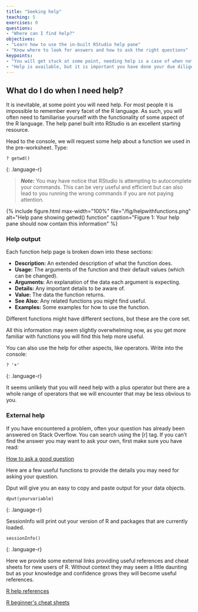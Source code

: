 ```yaml
---
title: "Seeking help"
teaching: 5
exercises: 0
questions:
- "Where can I find help?"
objectives:
- "Learn how to use the in-built RStudio help pane"
- "Know where to look for answers and how to ask the right questions"
keypoints:
- "You will get stuck at some point, needing help is a case of when not if."
- "Help is available, but it is important you have done your due diligence and are asking for help in the correct places and in the correct format."
---
```


## What do I do when I need help?

It is inevitable, at some point you will need help. For most people it is impossible to remember every facet of the R language. As such, you will often need to familiarise yourself with the functionality of some aspect of the R language. The help panel built into RStudio is an excellent starting resource.  

Head to the console, we will request some help about a function we used in the pre-worksheet. Type:

```
? getwd()
```
{: .language-r}

>***Note:*** You may have notice that RStudio is attempting to autocomplete your commands.
> This can be very useful and efficient but can also lead to you running the wrong commands if you are not paying attention.  

{% include figure.html max-width="100%" file="/fig/helpwithfunctions.png" 
alt="Help pane showing getwd() function" caption="Figure 1: Your help pane should now contain this information" %}
  
### Help output

Each function help page is broken down into these sections:  
* **Description:** An extended description of what the function does.
* **Usage:** The arguments of the function and their default values (which can be changed).
* **Arguments:** An explanation of the data each argument is expecting.
* **Details:** Any important details to be aware of.
* **Value:** The data the function returns.
* **See Also:** Any related functions you might find useful.
* **Examples:** Some examples for how to use the function.  

Different functions might have different sections, but these are the core set.  

All this information may seem slightly overwhelming now, as you get more familiar with functions you will find this help more useful.

You can also use the help for other aspects, like operators. Write into the console:

```
? '+'
```
{: .language-r}

It seems unlikely that you will need help with a plus operator but there are a whole range of operators that we will encounter that may be less obvious to you.

### External help

If you have encountered a problem, often your question has already been answered on Stack Overflow. You can search using the [r] tag. If you can’t find the answer you may want to ask your own, first make sure you have read:

[How to ask a good question](https://www.stackoverflow.com/help/how-to-ask)

Here are a few useful functions to provide the details you may need for asking your question.  

Dput will give you an easy to copy and paste output for your data objects.
```
dput(yourvariable)
```
{: .language-r}

SessionInfo will print out your version of R and packages that are currently loaded. 
```
sessionInfo() 
```
{: .language-r}


Here we provide some external links providing useful references and cheat sheets for new users of R. Without context they may seem a little daunting but as your knowledge and confidence grows they will become useful references.

[R help references](https://www.statmethods.net/)  

[R beginner's cheat sheets](https://www.datacamp.com/cheat-sheet/getting-started-r)

